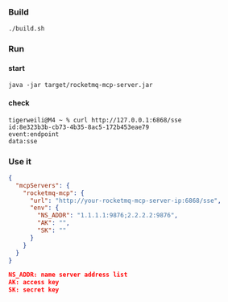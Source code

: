### Build

```shell
./build.sh
```

### Run

#### start

```shell
java -jar target/rocketmq-mcp-server.jar
```

#### check

```shell
tigerweili@M4 ~ % curl http://127.0.0.1:6868/sse
id:8e323b3b-cb73-4b35-8ac5-172b453eae79
event:endpoint
data:sse
```

### Use it

```json
{
  "mcpServers": {
    "rocketmq-mcp": {
      "url": "http://your-rocketmq-mcp-server-ip:6868/sse",
      "env": {
        "NS_ADDR": "1.1.1.1:9876;2.2.2.2:9876", 
        "AK": "",
        "SK": ""
      }
    }
  }
}

NS_ADDR: name server address list
AK: access key
SK: secret key
```
